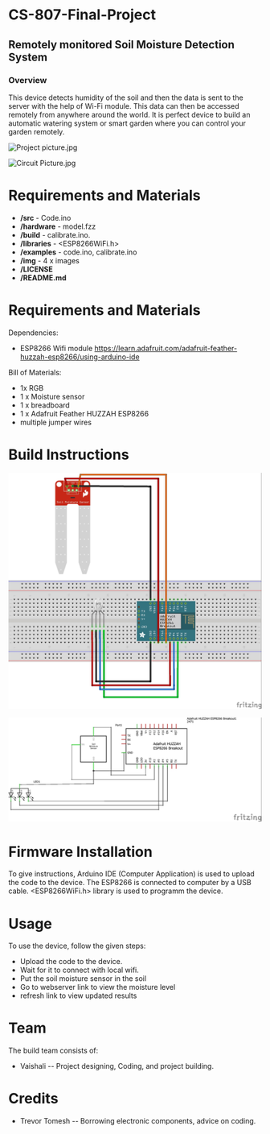 # CS-807-Final-Project

## Remotely monitored Soil Moisture Detection System

### Overview

This device detects humidity of the soil and then the data is sent to the server with the help of Wi-Fi module.
This data can then be accessed remotely from anywhere around the world.
It is perfect device to build an automatic watering system or smart garden where you can control your garden remotely.

![Project picture.jpg](https://github.com/vaiishali/CS-807-Final-Project/blob/master/img/Project%20picture.jpg)

![Circuit Picture.jpg](https://github.com/vaiishali/CS-807-Final-Project/blob/master/img/Circuit%20Picture.jpg)


Requirements and Materials
============

* **/src** - Code.ino
* **/hardware** - model.fzz
* **/build** - calibrate.ino.
* **/libraries** - <ESP8266WiFi.h>
* **/examples** - code.ino, calibrate.ino 
* **/img** -  4 x images
* **/LICENSE** 
* **/README.md** 

Requirements and Materials
============

Dependencies:
* ESP8266 Wifi module https://learn.adafruit.com/adafruit-feather-huzzah-esp8266/using-arduino-ide

Bill of Materials:
* 1x RGB
* 1 x Moisture sensor
* 1 x breadboard
* 1 x  Adafruit Feather HUZZAH ESP8266
* multiple jumper wires

Build Instructions
==================

![BREADBOARD6_bb.jpg](https://github.com/vaiishali/CS-807-Final-Project/blob/master/img/BREADBOARD6_bb.jpg)

![SCHEMATICS6_schem.jpg](https://github.com/vaiishali/CS-807-Final-Project/blob/master/img/SCHEMATICS6_schem.jpg)


Firmware Installation
=====================

To give instructions, Arduino IDE (Computer Application) is used to upload the code to the device.
The ESP8266 is connected to computer by a USB cable. <ESP8266WiFi.h> library is used to programm the device.



Usage
=====
To use the device, follow the given steps: 

* Upload the code to the device. 
* Wait for it to connect with local wifi. 
* Put the soil moisture sensor in the soil 
* Go to webserver link to view the moisture level
* refresh link to view updated results


Team
=====
The build team consists of: 
* Vaishali -- Project designing, Coding, and project building.


Credits
======= 

* Trevor Tomesh -- Borrowing electronic components, advice on coding.


